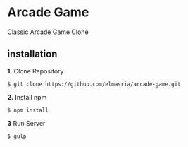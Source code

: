# Arcade Game

Classic Arcade Game Clone

## installation

**1.** Clone Repository
```
$ git clone https://github.com/elmasria/arcade-game.git
```

**2.** Install npm

```
$ npm install
```

**3** Run Server

```
$ gulp
```
